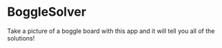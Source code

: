 # BoggleSolver
Take a picture of a boggle board with this app and it will tell you all of the solutions!

